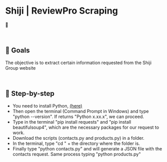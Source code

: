 <h1> Shiji | ReviewPro Scraping </h1>

:rocket:

<br>

## :dart:	Goals

The objective is to extract certain information requested from the Shiji Group website

<br>

## :footprints: Step-by-step

<ul style="list-style-type:disc">
  <li>You need to install Python, <a href='https://www.python.org/downloads/'>(here)</a></li>
  <li>Then open the terminal (Command Prompt in Windows) and type "python --version". If returns "Python x.xx.x", we can proceed.</li>
  <li>Type in the terminal "pip install requests" and "pip install beautifulsoup4", which are the necessary packages for our request to work. </li>
  <li>Download the scripts (contacts.py and products.py) in a folder. </li>
  <li>In the terminal, type "cd " + the directory where the folder is. </li>
  <li>Finally type "python contacts.py" and will generate a JSON file with the contacts request. Same process typing "python products.py"</li>
</ul>

